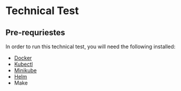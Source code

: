 # Technical Test

## Pre-requriestes

In order to run this technical test, you will need the following installed:
* [Docker](https://docs.docker.com/engine/install/)
* [Kubectl](https://kubernetes.io/docs/tasks/tools/install-kubectl-linux/)
* [Minikube](https://minikube.sigs.k8s.io/docs/start/?arch=%2Flinux%2Fx86-64%2Fstable%2Fbinary+download)
* [Helm](https://helm.sh/docs/intro/install/)
* Make

